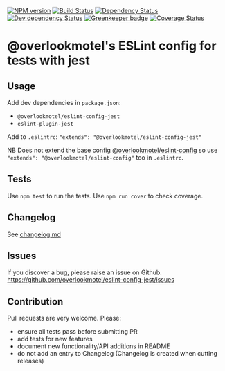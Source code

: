 [![NPM version](https://img.shields.io/npm/v/@overlookmotel/eslint-config-jest.svg)](https://www.npmjs.com/package/@overlookmotel/eslint-config-jest)
[![Build Status](https://img.shields.io/travis/overlookmotel/eslint-config-jest/master.svg)](http://travis-ci.org/overlookmotel/eslint-config-jest)
[![Dependency Status](https://img.shields.io/david/overlookmotel/eslint-config-jest.svg)](https://david-dm.org/overlookmotel/eslint-config-jest)
[![Dev dependency Status](https://img.shields.io/david/dev/overlookmotel/eslint-config-jest.svg)](https://david-dm.org/overlookmotel/eslint-config-jest)
[![Greenkeeper badge](https://badges.greenkeeper.io/overlookmotel/eslint-config-jest.svg)](https://greenkeeper.io/)
[![Coverage Status](https://img.shields.io/coveralls/overlookmotel/eslint-config-jest/master.svg)](https://coveralls.io/r/overlookmotel/eslint-config-jest)

# @overlookmotel's ESLint config for tests with jest

## Usage

Add dev dependencies in `package.json`:

* `@overlookmotel/eslint-config-jest`
* `eslint-plugin-jest`

Add to `.eslintrc`: `"extends": "@overlookmotel/eslint-config-jest"`

NB Does not extend the base config [@overlookmotel/eslint-config](https://www.npmjs.com/package/@overlookmotel/eslint-config) so use `"extends": "@overlookmotel/eslint-config"` too in `.eslintrc`.

## Tests

Use `npm test` to run the tests. Use `npm run cover` to check coverage.

## Changelog

See [changelog.md](https://github.com/overlookmotel/eslint-config-jest/blob/master/changelog.md)

## Issues

If you discover a bug, please raise an issue on Github. https://github.com/overlookmotel/eslint-config-jest/issues

## Contribution

Pull requests are very welcome. Please:

* ensure all tests pass before submitting PR
* add tests for new features
* document new functionality/API additions in README
* do not add an entry to Changelog (Changelog is created when cutting releases)
